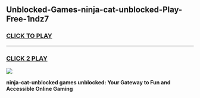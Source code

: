 
## Unblocked-Games-ninja-cat-unblocked-Play-Free-1ndz7
<h3>
<a href="https://premium76.site?title=ninja-cat-unblocked&ref=20M">CLICK TO PLAY</a></h3>
<hr>

<h3>
<a href="https://premium76.site?title=ninja-cat-unblocked&ref=20M">CLICK 2 PLAY</a>
  
</h3>

<a href="https://premium76.site?title=ninja-cat-unblocked&ref=19M"><img src="https://clearcache.store/games.png"></a>


**ninja-cat-unblocked games unblocked: Your Gateway to Fun and Accessible Online Gaming**
